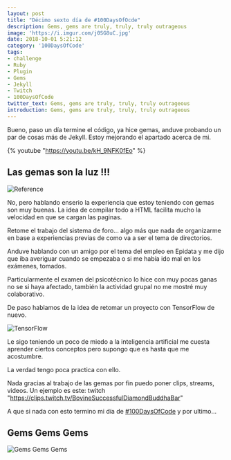```yaml
---
layout: post
title: "Décimo sexto día de #100DaysOfOcde"
description: Gems, gems are truly, truly, truly outrageous
image: 'https://i.imgur.com/j0SG8uC.jpg'
date: 2018-10-01 5:21:12
category: '100DaysOfCode'
tags:
- challenge
- Ruby
- Plugin
- Gems
- Jekyll
- Twitch
- 100DaysOfCode
twitter_text: Gems, gems are truly, truly, truly outrageous
introduction: Gems, gems are truly, truly, truly outrageous
---
```


Bueno, paso un día termine el código, ya hice gemas, anduve probando un par de cosas más de Jekyll.
Estoy mejorando el apartado acerca de mi.

{% youtube "https://youtu.be/kH_9NFK0fEo" %}
## Las gemas son la luz !!!
![Reference](https://i.imgur.com/1Sv2gCk.jpg)

No, pero hablando enserio la experiencia que estoy teniendo con gemas son muy buenas.
La idea de compilar todo a HTML facilita mucho la velocidad en que se cargan las paginas.

Retome el trabajo del sistema de foro... algo más que nada de organizarme en base a experiencias previas de como va a ser el tema de directorios.

Anduve hablando con un amigo por el tema del empleo en Epidata y me dijo que iba averiguar cuando se empezaba o si me había ido mal en los exámenes, tomados.

Particularmente el examen del psicotécnico lo hice con muy pocas ganas no se si haya afectado, también la actividad grupal no me mostré muy colaborativo.

De paso hablamos de la idea de retomar un proyecto con TensorFlow de nuevo.

<img src="https://i.imgur.com/3zPIL0v.png" alt="TensorFlow" class="post-cover" />

Le sigo teniendo un poco de miedo a la inteligencia artificial me cuesta aprender ciertos conceptos pero supongo que es hasta que me acostumbre.

La verdad tengo poca practica con ello.

Nada gracias al trabajo de  las gemas por fin puedo poner clips, streams, videos.
Un ejemplo es este:
twitch "https://clips.twitch.tv/BovineSuccessfulDiamondBuddhaBar"

A que si nada con esto termino mi día de [#100DaysOfCode](twitter.com/search?q=%23100DaysOfCode) y por ultimo...

## Gems Gems Gems
![Gems Gems Gems](https://i.imgur.com/N4PJqSQ.jpg)
